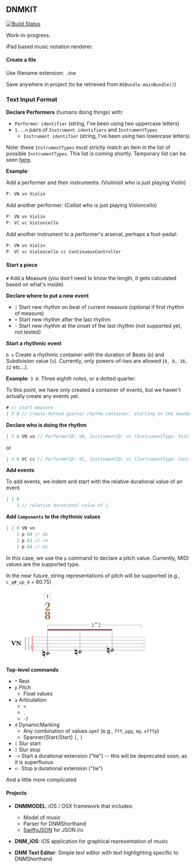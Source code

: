 ## DNMKIT

[![Build Status](https://travis-ci.org/jsbean/DNMKit.svg)](https://travis-ci.org/jsbean/DNMKit)

Work-in-progress.

iPad based music notation renderer.


#### Create a file

Use filename extension: ```.dnm``` 

Save anywhere in project (to be retrieved from ```NSBundle.mainBundle()```)

### Text Input Format

**Declare Performers** (humans doing things) with:    
- ```Performer identifier``` (string, I've been using two uppercase letters)
- ```1...n``` pairs of ```Instrument identifiers``` and ```InstrumentTypes```
    - ```Instrument identifier``` (string, I've been using two lowercase letters)


Note: these ```InstrumentTypes``` must strictly match an item in the list of possible ```InstrumentTypes```. This list is coming shortly. Temporary list can be seen [here](https://github.com/jsbean/DNMKit/issues/18). 


**Example**:

Add a performer and their instruments: (Violinisit who is just playing Violin)

```Swift
P: VN vn Violin
```

Add another performer: (Cellist who is just playing Violoncello)

```Swift
P: VN vn Violin
P: VC vc Violoncello
```

Add another instrument to a performer's arsenal, perhaps a foot-pedal: 

```Swift
P: VN vn Violin
P: VC vc Violoncello cc ContinuousController
```

#### Start a piece

```#``` Add a Measure (you don't need to know the length, it gets calculated based on what's inside)

**Declare where to put a new event**
- ```|``` Start new rhythm on beat of current measure (optional if first rhythm of measure)
- ```+``` Start new rhythm after the last rhythm
- ```-``` Start new rhythm at the onset of the last rhythm (not supported yet, not tested)

**Start a rhythmic event**

```b s``` Create a rhythmic container with the duration of Beats (```b```) and Subdivision value (```s```). Currently, only powers-of-two are allowed (```4, 8, 16, 32``` etc...).

**Example**: ```3 8```: Three eighth notes, or a dotted quarter.


To this point, we have only created a container of events, but we haven't actually create any events yet.

```Swift
# // start measure
| 3 8 // create dotted quarter rhythm container, starting on the downbeat

```

**Declare who is doing the rhythm**
```Swift
| 3 8 VN vn // PerformerID: VN, InstrumentID: vn (InstrumentType: Violin)
```

or

```Swift
| 3 8 VC cc // PerformerID: VC, InstrumentID: cc (InstrumentType: ContinuousController)
```

**Add events**

To add events, we indent and start with the relative durational value of an event.

```Swift
| 1 8
    1 // relative durational value of 1
```

**Add ```Components``` to the rhythmic values**

```Swift
| 2 8 VN vn
    1 p 60 // do
    1 p 62 // re 
    1 p 64 // mi
```

In this case, we use the ```p``` command to declare a pitch value. Currently, MIDI values are the supported type. 

In the near future, string representations of pitch will be supported (e.g., ```c_q#_up_4``` = 60.75)

<img src="/img/do_re_mi.png" width="400">

**Top-level commands**
- ```*``` Rest
- ```p``` Pitch
    - Float values
- ```a``` Articulation
    - ```>```
    - ```.```
    - ```-```)
- ```d``` DynamicMarking
    - Any combination of values ```opmf``` (e.g., ```fff```, ```ppp```, ```mp```, ```offfp```)
    - Spanner{Start/Start} ```[```, ```]```
- ```(``` Slur start
- ```)``` Slur stop
- ```->``` Start a durational extension ("tie") -- this will be deprecated soon, as it is superfluous
- ```<-``` Stop a durational extension ("tie")

And a little more complicated


#### Projects

* **DNMMODEL**: iOS / OSX framework that includes:
    * Model of music
    * Parser for DNMShorthand
    * [SwiftyJSON](https://github.com/SwiftyJSON/SwiftyJSON) for JSON i/o
    

* **DNM_iOS**: iOS application for graphical representation of music

* **DNM Text Editor**: Simple text editor with text highlighting specific to DNMShorthand


